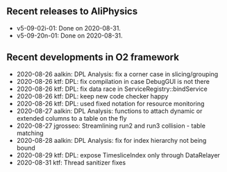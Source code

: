 ## Recent releases to AliPhysics
- v5-09-02i-01: Done on 2020-08-31.
- v5-09-20n-01: Done on 2020-08-31.
## Recent developments in O2 framework
- 2020-08-26 aalkin: DPL Analysis: fix a corner case in slicing/grouping
- 2020-08-26 ktf: DPL: fix compilation in case DebugGUI is not there
- 2020-08-26 ktf: DPL: fix data race in ServiceRegistry::bindService
- 2020-08-26 ktf: DPL: keep new code checker happy
- 2020-08-26 ktf: DPL: used fixed notation for resource monitoring
- 2020-08-27 aalkin: DPL Analysis: functions to attach dynamic or extended columns to a table on the fly
- 2020-08-27 jgrosseo: Streamlining run2 and run3 collision - table matching
- 2020-08-28 aalkin: DPL Analysis: fix for index hierarchy not being bound
- 2020-08-29 ktf: DPL: expose TimesliceIndex only through DataRelayer
- 2020-08-31 ktf: Thread sanitizer fixes
